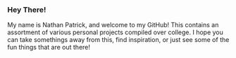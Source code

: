 
### Hey There!

My name is Nathan Patrick, and welcome to my GitHub! This contains an assortment of various personal projects compiled over college. I hope you can take somethings away from this, find inspiration, or just see some of the fun things that are out there! 
